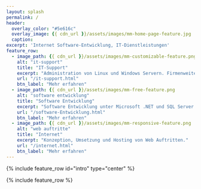 ```yaml
---
layout: splash
permalink: /
header:
  overlay_color: "#5e616c"
  overlay_image: {{ cdn_url }}/assets/images/mm-home-page-feature.jpg
  caption:
excerpt: 'Internet Software-Entwicklung, IT-Dienstleistungen'
feature_row:
  - image_path: {{ cdn_url }}/assets/images/mm-customizable-feature.png
    alt: "it-support"
    title: "IT-Support"
    excerpt: "Administration von Linux und Windows Servern. Firmenweite Netzwerkbetreuung."
    url: "/it-support.html"
    btn_label: "Mehr erfahren"
  - image_path: {{ cdn_url }}/assets/images/mm-free-feature.png
    alt: "software entwicklung"
    title: "Software Entwicklung"
    excerpt: "Software Entwicklung unter Microsoft .NET und SQL Server."
    url: "/software-Entwicklung.html"
    btn_label: "Mehr erfahren"
  - image_path: {{ cdn_url }}/assets/images/mm-responsive-feature.png
    alt: "web auftritte"
    title: "Internet"
    excerpt: "Konzeption, Umsetzung und Hosting von Web Auftritten."
    url: "/internet.html"
    btn_label: "Mehr erfahren"
---
```


{% include feature_row id="intro" type="center" %}

{% include feature_row %}
